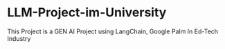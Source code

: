 # LLM-Project-im-University

This Project is a GEN AI Project using LangChain, Google Palm In Ed-Tech Industry